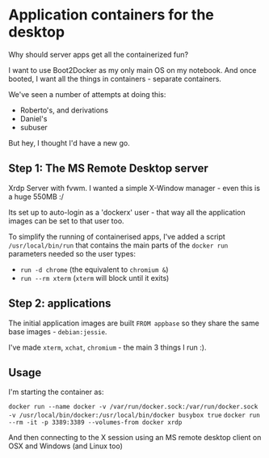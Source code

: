 
# Application containers for the desktop

Why should server apps get all the containerized fun? 

I want to use Boot2Docker as my only main OS on my notebook. 
And once booted, I want all the things in containers - separate containers.

We've seen a number of attempts at doing this:
- Roberto's, and derivations
- Daniel's
- subuser

But hey, I thought I'd have a new go.

## Step 1: The MS Remote Desktop server

Xrdp Server with fvwm. I wanted a simple X-Window manager - even this is a huge 550MB :/

Its set up to auto-login as a 'dockerx' user - that way all the application images can be set to that user too.

To simplify the running of containerised apps, I've added a script `/usr/local/bin/run` that contains the 
main parts of the `docker run` parameters needed so the user types:

- `run -d chrome` (the equivalent to `chromium &`)
- `run --rm xterm` (`xterm` will block until it exits)

## Step 2: applications

The initial application images are built `FROM appbase` so they share the same base images - `debian:jessie`.

I've made `xterm`, `xchat`, `chromium` - the main 3 things I run :).

## Usage

I'm starting the container as:

`docker run --name docker -v /var/run/docker.sock:/var/run/docker.sock -v /usr/local/bin/docker:/usr/local/bin/docker busybox true`
`docker run --rm -it -p 3389:3389 --volumes-from docker xrdp`

And then connecting to the X session using an MS remote desktop client on OSX and Windows (and Linux too)
